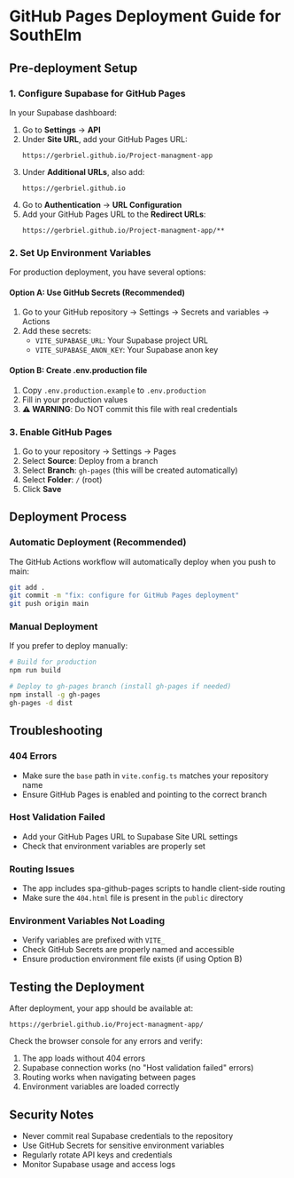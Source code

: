 # GitHub Pages Deployment Guide for SouthElm

## Pre-deployment Setup

### 1. Configure Supabase for GitHub Pages

In your Supabase dashboard:

1. Go to **Settings** → **API**
2. Under **Site URL**, add your GitHub Pages URL:
   ```
   https://gerbriel.github.io/Project-managment-app
   ```
3. Under **Additional URLs**, also add:
   ```
   https://gerbriel.github.io
   ```
4. Go to **Authentication** → **URL Configuration**
5. Add your GitHub Pages URL to the **Redirect URLs**:
   ```
   https://gerbriel.github.io/Project-managment-app/**
   ```

### 2. Set Up Environment Variables

For production deployment, you have several options:

#### Option A: Use GitHub Secrets (Recommended)
1. Go to your GitHub repository → Settings → Secrets and variables → Actions
2. Add these secrets:
   - `VITE_SUPABASE_URL`: Your Supabase project URL
   - `VITE_SUPABASE_ANON_KEY`: Your Supabase anon key

#### Option B: Create .env.production file
1. Copy `.env.production.example` to `.env.production`
2. Fill in your production values
3. **⚠️ WARNING**: Do NOT commit this file with real credentials

### 3. Enable GitHub Pages

1. Go to your repository → Settings → Pages
2. Select **Source**: Deploy from a branch
3. Select **Branch**: `gh-pages` (this will be created automatically)
4. Select **Folder**: `/` (root)
5. Click **Save**

## Deployment Process

### Automatic Deployment (Recommended)

The GitHub Actions workflow will automatically deploy when you push to main:

```bash
git add .
git commit -m "fix: configure for GitHub Pages deployment"
git push origin main
```

### Manual Deployment

If you prefer to deploy manually:

```bash
# Build for production
npm run build

# Deploy to gh-pages branch (install gh-pages if needed)
npm install -g gh-pages
gh-pages -d dist
```

## Troubleshooting

### 404 Errors
- Make sure the `base` path in `vite.config.ts` matches your repository name
- Ensure GitHub Pages is enabled and pointing to the correct branch

### Host Validation Failed
- Add your GitHub Pages URL to Supabase Site URL settings
- Check that environment variables are properly set

### Routing Issues
- The app includes spa-github-pages scripts to handle client-side routing
- Make sure the `404.html` file is present in the `public` directory

### Environment Variables Not Loading
- Verify variables are prefixed with `VITE_`
- Check GitHub Secrets are properly named and accessible
- Ensure production environment file exists (if using Option B)

## Testing the Deployment

After deployment, your app should be available at:
```
https://gerbriel.github.io/Project-managment-app/
```

Check the browser console for any errors and verify:
1. The app loads without 404 errors
2. Supabase connection works (no "Host validation failed" errors)
3. Routing works when navigating between pages
4. Environment variables are loaded correctly

## Security Notes

- Never commit real Supabase credentials to the repository
- Use GitHub Secrets for sensitive environment variables
- Regularly rotate API keys and credentials
- Monitor Supabase usage and access logs